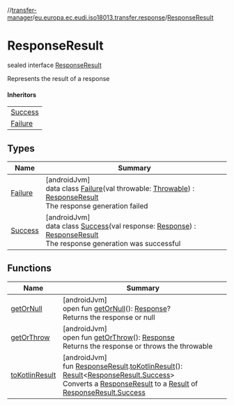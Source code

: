 //[transfer-manager](../../../index.md)/[eu.europa.ec.eudi.iso18013.transfer.response](../index.md)/[ResponseResult](index.md)

# ResponseResult

sealed interface [ResponseResult](index.md)

Represents the result of a response

#### Inheritors

| |
|---|
| [Success](-success/index.md) |
| [Failure](-failure/index.md) |

## Types

| Name | Summary |
|---|---|
| [Failure](-failure/index.md) | [androidJvm]<br>data class [Failure](-failure/index.md)(val throwable: [Throwable](https://kotlinlang.org/api/latest/jvm/stdlib/kotlin/-throwable/index.html)) : [ResponseResult](index.md)<br>The response generation failed |
| [Success](-success/index.md) | [androidJvm]<br>data class [Success](-success/index.md)(val response: [Response](../-response/index.md)) : [ResponseResult](index.md)<br>The response generation was successful |

## Functions

| Name | Summary |
|---|---|
| [getOrNull](get-or-null.md) | [androidJvm]<br>open fun [getOrNull](get-or-null.md)(): [Response](../-response/index.md)?<br>Returns the response or null |
| [getOrThrow](get-or-throw.md) | [androidJvm]<br>open fun [getOrThrow](get-or-throw.md)(): [Response](../-response/index.md)<br>Returns the response or throws the throwable |
| [toKotlinResult](../../eu.europa.ec.eudi.iso18013.transfer/to-kotlin-result.md) | [androidJvm]<br>fun [ResponseResult](index.md).[toKotlinResult](../../eu.europa.ec.eudi.iso18013.transfer/to-kotlin-result.md)(): [Result](https://kotlinlang.org/api/latest/jvm/stdlib/kotlin/-result/index.html)&lt;[ResponseResult.Success](-success/index.md)&gt;<br>Converts a [ResponseResult](index.md) to a [Result](https://kotlinlang.org/api/latest/jvm/stdlib/kotlin/-result/index.html) of [ResponseResult.Success](-success/index.md) |
